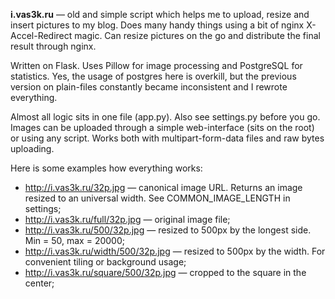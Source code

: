 **i.vas3k.ru** — old and simple script which helps me to upload, resize and insert pictures to my blog. Does many handy things using a bit of nginx X-Accel-Redirect magic. Can resize pictures on the go and distribute the final result through nginx.

Written on Flask. Uses Pillow for image processing and PostgreSQL for statistics. Yes, the usage of postgres here is overkill, but the previous version on plain-files constantly became inconsistent and I rewrote everything.

Almost all logic sits in one file (app.py). Also see settings.py before you go. Images can be uploaded through a simple web-interface (sits on the root) or using any script. Works both with multipart-form-data files and raw bytes uploading.

Here is some examples how everything works:

* http://i.vas3k.ru/32p.jpg — canonical image URL. Returns an image resized to an universal width. See COMMON_IMAGE_LENGTH in settings;
* http://i.vas3k.ru/full/32p.jpg — original image file;
* http://i.vas3k.ru/500/32p.jpg — resized to 500px by the longest side. Min = 50, max = 20000;
* http://i.vas3k.ru/width/500/32p.jpg — resized to 500px by the width. For convenient tiling or background usage;
* http://i.vas3k.ru/square/500/32p.jpg — cropped to the square in the center;
